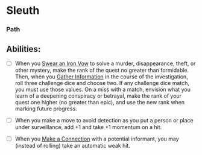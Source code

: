 # Sleuth
### Path


## Abilities:
- [ ] When you [Swear an Iron Vow](Swear_an_Iron_Vow.md) to solve a murder, disappearance, theft, or other mystery, make the rank of the quest no greater than formidable. Then, when you [Gather Information](Gather_Information.md) in the course of the investigation, roll three challenge dice and choose two. If any challenge dice match, you must use those values. On a miss with a match, envision what you learn of a deepening conspiracy or betrayal, make the rank of your quest one higher (no greater than epic), and use the new rank when marking future progress.

- [ ] When you make a move to avoid detection as you put a person or place under surveillance, add +1 and take +1 momentum on a hit.

- [ ] When you [Make a Connection](Make_a_Connection.md) with a potential informant, you may (instead of rolling) take an automatic weak hit.

